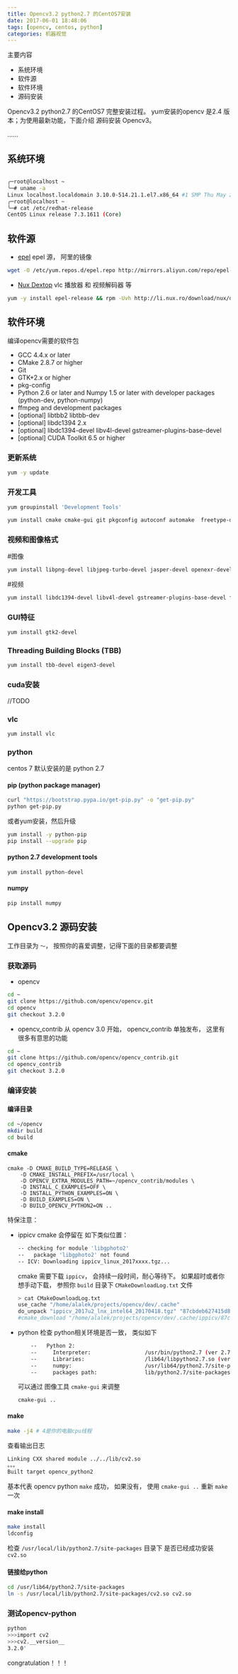 ```yaml
---
title: Opencv3.2 python2.7 的CentOS7安装 
date: 2017-06-01 18:48:06
tags: [opencv, centos, python]
categories: 机器视觉
---
```

主要内容
* 系统环境
* 软件源
* 软件环境
* 源码安装

Opencv3.2 python2.7 的CentOS7 完整安装过程。 yum安装的opencv 是2.4 版本；为使用最新功能，下面介绍 源码安装 Opencv3。

......

<!-- more -->

## 系统环境
```sh

╭─root@localhost ~  
╰─# uname -a                                                                1 ↵
Linux localhost.localdomain 3.10.0-514.21.1.el7.x86_64 #1 SMP Thu May 25 17:04:51 UTC 2017 x86_64 x86_64 x86_64 GNU/Linux
╭─root@localhost ~  
╰─# cat /etc/redhat-release 
CentOS Linux release 7.3.1611 (Core) 

```

## 软件源
* [epel]()
epel 源， 阿里的镜像

```sh
wget -O /etc/yum.repos.d/epel.repo http://mirrors.aliyun.com/repo/epel-7.repo
```

* [Nux Dextop](http://li.nux.ro/repos.html)
vlc 播放器 和 视频解码器 等

```sh
yum -y install epel-release && rpm -Uvh http://li.nux.ro/download/nux/dextop/el7/x86_64/nux-dextop-release-0-5.el7.nux.noarch.rpm
```

## 软件环境
编译opencv需要的软件包

+ GCC 4.4.x or later
+ CMake 2.8.7 or higher
+ Git
+ GTK+2.x or higher
+ pkg-config
+ Python 2.6 or later and Numpy 1.5 or later with developer packages (python-dev, python-numpy)
+ ffmpeg and development packages
+ [optional] libtbb2 libtbb-dev
+ [optional] libdc1394 2.x
+ [optional] libdc1394-devel libv4l-devel gstreamer-plugins-base-devel
+ [optional] CUDA Toolkit 6.5 or higher

### 更新系统
```sh
yum -y update
```

### 开发工具
```sh
yum groupinstall 'Development Tools'
```

```sh
yum install cmake cmake-gui git pkgconfig autoconf automake  freetype-devel gcc gcc-c++  libtool make mercurial nasm pkgconfig zlib-devel
```

### 视频和图像格式
#图像
```sh
yum install libpng-devel libjpeg-turbo-devel jasper-devel openexr-devel libtiff-devel libwebp-devel 
```

#视频
```sh
yum install libdc1394-devel libv4l-devel gstreamer-plugins-base-devel ffmpeg ffmpeg-devel
```

### GUI特征
```sh
yum install gtk2-devel
```

### Threading Building Blocks (TBB)
```sh
yum install tbb-devel eigen3-devel
```

### cuda安装
//TODO

### vlc
```sh
yum install vlc
```


### python
centos 7 默认安装的是 python 2.7

#### pip (python package manager)
```sh
curl "https://bootstrap.pypa.io/get-pip.py" -o "get-pip.py"
python get-pip.py
```

或者yum安装，然后升级
```sh
yum install -y python-pip
pip install --upgrade pip
```

#### python 2.7 development tools
```sh
yum install python-devel
```

#### numpy
```py
pip install numpy
```

## Opencv3.2 源码安装
工作目录为 `～`， 按照你的喜爱调整，记得下面的目录都要调整

### 获取源码
+ opencv

```sh
cd ~
git clone https://github.com/opencv/opencv.git
cd opencv
git checkout 3.2.0
```

+ opencv_contrib
从 opencv 3.0 开始， opencv_contrib 单独发布， 这里有很多有意思的功能

```sh
cd ~
git clone https://github.com/opencv/opencv_contrib.git
cd opencv_contrib
git checkout 3.2.0
```

### 编译安装

#### 编译目录

```sh
cd ~/opencv
mkdir build
cd build
```

#### cmake

```
cmake -D CMAKE_BUILD_TYPE=RELEASE \
    -D CMAKE_INSTALL_PREFIX=/usr/local \
    -D OPENCV_EXTRA_MODULES_PATH=~/opencv_contrib/modules \
    -D INSTALL_C_EXAMPLES=OFF \
    -D INSTALL_PYTHON_EXAMPLES=ON \
    -D BUILD_EXAMPLES=ON \
    -D BUILD_OPENCV_PYTHON2=ON ..
```

特保注意：
+ ippicv
cmake 会停留在 如下类似位置：

    ``` sh
    -- checking for module 'libgphoto2'
    --   package 'libgphoto2' not found
    -- ICV: Downloading ippicv_linux_2017xxxx.tgz...
    ```

    cmake 需要下载 `ippicv`， 会持续一段时间，耐心等待下。
    如果超时或者你想手动下载， 参照你 `build` 目录下 `CMakeDownloadLog.txt` 文件
    ```sh
    > cat CMakeDownloadLog.txt 
    use_cache "/home/alalek/projects/opencv/dev/.cache"
    do_unpack "ippicv_2017u2_lnx_intel64_20170418.tgz" "87cbdeb627415d8e4bc811156289fa3a" "https://raw.githubusercontent.com/opencv/opencv_3rdparty/a62e20676a60ee0ad6581e217fe7e4bada3b95db/ippicv/ippicv_2017u2_lnx_intel64_20170418.tgz" "/home/alalek/projects/opencv/build/opencv/3rdparty/ippicv"
    #cmake_download "/home/alalek/projects/opencv/dev/.cache/ippicv/87cbdeb627415d8e4bc811156289fa3a-ippicv_2017u2_lnx_intel64_20170418.tgz" "https://raw.githubusercontent.com/opencv/opencv_3rdparty/a62e20676a60ee0ad6581e217fe7e4bada3b95db/ippicv/ippicv_2017u2_lnx_intel64_20170418.tgz"
    ```

+ python
检查 python相关环境是否一致， 类似如下

    ```sh
        --   Python 2:
        --     Interpreter:                 /usr/bin/python2.7 (ver 2.7.5)
        --     Libraries:                   /lib64/libpython2.7.so (ver 2.7.5)
        --     numpy:                       /usr/lib64/python2.7/site-packages/numpy/core/include (ver 1.12.1)
        --     packages path:               lib/python2.7/site-packages
    ```

    可以通过 图像工具 `cmake-gui` 来调整
    ```
    cmake-gui ..
    ```

#### make
```sh
make -j4 # 4是你的电脑cpu线程
```
查看输出日志
```sh
Linking CXX shared module ../../lib/cv2.so
。。。
Built target opencv_python2
```
基本代表 opencv python `make` 成功， 如果没有， 使用 `cmake-gui ..` 重新 `make` 一次
#### make install
```sh
make install
ldconfig
```

检查 `/usr/local/lib/python2.7/site-packages` 目录下 是否已经成功安装 `cv2.so`

#### 链接给python

```sh
cd /usr/lib64/python2.7/site-packages 
ln -s /usr/local/lib/python2.7/site-packages/cv2.so cv2.so
```

### 测试opencv-python

```sh
python
>>>import cv2
>>>cv2.__version__
3.2.0'
```

congratulation！！！
